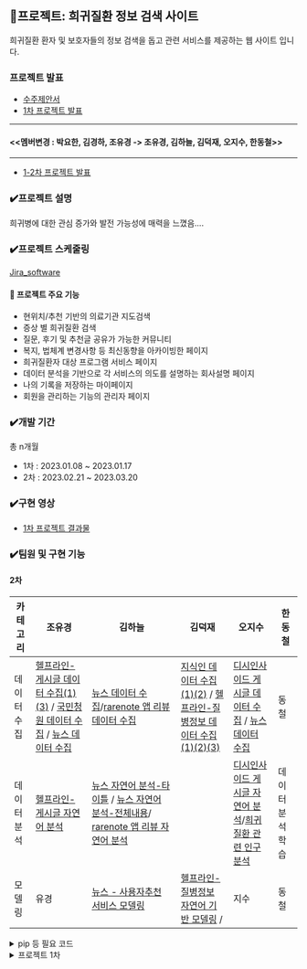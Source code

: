 
## 📃프로젝트: 희귀질환 정보 검색 사이트
희귀질환 환자 및 보호자들의 정보 검색을 돕고 관련 서비스를 제공하는 웹 사이트 입니다.

### 프로젝트 발표
- [수주제안서](https://drive.google.com/file/d/-1YmUQKVRzeXReqGQ6nQSMrjkwI1SmuzNg/view?usp=drive_link)
- [1차 프로젝트 발표](https://docs.google.com/presentation/d/1YTpxuy2uYwYFA3kO9mQ3rrTPeRXCOuXx8J9yCxwjoxQ/edit#slide=id.p9)
-----
#### <<멤버변경 : 박요한, 김경하, 조유경  -> 조유경, 김하늘, 김덕재, 오지수, 한동철>>
-----
- [1-2차 프로젝트 발표](https://docs.google.com/presentation/d/10ToEiSMfQi9CtyLagILXsOWYHhO6hikPNPoPLa_-MuY/edit)


### ✔️프로젝트 설명
희귀병에 대한 관심 증가와 발전 가능성에 매력을 느꼈음....

### ✔️프로젝트 스케줄링

[Jira_software](https://kdj0712.atlassian.net/jira/software/projects/RDS/boards/3/timeline?selectedIssue=RDS-50)

#### 📌 프로젝트 주요 기능
- 현위치/추천 기반의 의료기관 지도검색
- 증상 별 희귀질환 검색
- 질문, 후기 및 추천글 공유가 가능한 커뮤니티
- 복지, 법체계 변경사항 등 최신동향을 아카이빙한 페이지
- 희귀질환자 대상 프로그램 서비스 페이지 
- 데이터 분석을 기반으로 각 서비스의 의도를 설명하는 회사설명 페이지
- 나의 기록을 저장하는 마이페이지
- 회원을 관리하는 기능의 관리자 페이지

### ✔️개발 기간
총 n개월

- 1차 : 2023.01.08 ~ 2023.01.17
- 2차 : 2023.02.21 ~ 2023.03.20

### ✔️구현 영상

- [1차 프로젝트 결과물](https://www.youtube.com/watch?v=3PTxsHhATEk)
   
### ✔️팀원 및 구현 기능

#### 2차

|카테고리|조유경|김하늘|김덕재|오지수|한동철|
|--|--|--|--|--|--|
|데이터수집|[헬프라인-게시글 데이터 수집(1)](./data/selenium/Helpline.py)[(3)](./data/selenium/helpline_support.py) / [국민청원 데이터 수집](https://github.com/kdj0712/teamKim1/blob/main/data/dummy/%EA%B5%AD%EB%AF%BC%EC%B2%AD%EC%9B%90%20DATA.csv) / [뉴스 데이터 수집](./data/selenium/naver_news_scrapping_healthjosun.py)|[뉴스 데이터 수집](./data/selenium/naver_news_scrapping_yunhab.py)/[rarenote 앱 리뷰 데이터 수집](./data/selenium/rarenote_review.py) |[지식인 데이터 수집(1)](./data/selenium/naver_kin_rare_diseases.py)[(2)](./data/selenium/naver_kin_symptom.py) / [헬프라인-질병정보 데이터 수집(1)](./data/selenium/Helpline_info.py)[(2)](./data/teamplays.diseases.json)[(3)](./data/csv/djkim_helpline_Symptom.csv)|[디시인사이드 게시글 데이터 수집](./data/selenium/dcinside_subfunction.py) / [뉴스 데이터 수집](./data/selenium/naver_news_scrapping_komedi.py)|동철|
|데이터분석|[헬프라인-게시글 자연어 분석](https://nbviewer.org/github/kdj0712/teamKim1/blob/main/data/Helpline.ipynb)|[뉴스 자연어 분석-타이틀](https://nbviewer.org/github/kdj0712/teamKim1/blob/main/data/news_rare_disease-title.ipynb) / [뉴스 자연어 분석-전체내용](https://nbviewer.org/github/kdj0712/teamKim1/blob/main/data/news_rare_disease.ipynb)/ [rarenote 앱 리뷰 자연어 분석](https://nbviewer.org/github/kdj0712/teamKim1/blob/main/data/sky_rarenote.ipynb)||[디시인사이드 게시글 자연어 분석](https://nbviewer.org/https://github.com/kdj0712/teamKim1/blob/main/data/dcinside.ipynb)/[희귀질환 관련 인구 분석](https://nbviewer.org/github/kdj0712/teamKim1/blob/main/data/kosis_population.ipynb)|데이터 분석 학습|
|모델링|유경|[뉴스 - 사용자추천 서비스 모델링]()|[헬프라인-질병정보 자연어 기반 모델링](https://nbviewer.org/github/kdj0712/teamKim1/blob/main/data/search_insite_TFIDF.ipynb) /|지수|동철|


<details>
    <summary>pip 등 필요 코드</summary>

#### CLI with Dockerfile and compose.xml : duration 150.4s
```
~$ docker-compose up -d --build

~$ docker-compose build
~$ docker-compose up -d

~$ docker-compose down
~$ docker-compose up -d  # reRunW
```
#### samples
- connect mongodb : [samples\sample_mongodb_connection.ipynb](./samples/sample_mongodb_connection.ipynb)



```
~$ pip install fastapi uvicorn jinja2
~$ pip install python-multipart
~$ pip install beanie
~$ pip install pydantic
~$ pip install pydantic-settings
~$ pip install pydantic[email]
~$ pip install python-dotenv
~$ pip install transformers
~$ pip install torch
~$ pip install tensorflow
~$ pip install --upgrade jupyter ipywidgets
```

for mac
```
~$ pip3 install fastapi uvicorn jinja2
~$ pip3 install python-multipart
~$ pip3 install beanie
~$ pip3 install pydantic
~$ pip3 install pydantic-settings
~$ pip3 install pydantic[email]
~$ pip3 install python-dotenv
~$ pip3 install transformers
~$ pip3 install torch
~$ pip3 install tensorflow
~$ pip3 install --upgrade jupyter ipywidgets
```




</details>





<details>
<summary>프로젝트 1차</summary>

프로젝트명 :RDS
프로젝트 기간: 2023.01.08~2023.01.17

||이름|담당|
|--|--|--|
|1|박요한|PM|
|2|조유경|만능|
|3|김경하|만능|


## 마일스톤
|시작날짜|업무|기간|완료여부|
|--|--|--|--|
|01.10|기획 1차 종합|1d|완|
||업무 분장|당일|완|
|01.11|페이지 프론트 기본 틀 제작|2d|완|
||벡엔드 구상|1d|완|
|01.12|로그인페이지 기본잡기|1d|완|
||로그인 데이터베이스 테스트|1d|완|
||프론트, 데이터베이스 연결 및 확인|1d|완|
|01.13|[질병 데이터 크롤링 제작](https://github.com/entangelk/study_gatheringdatas/blob/main/docs/selenium/disease_save.py)|1d|완|
|01.14|데이터 베이스 더미 제작 및 점검|1d|완|
|01.15|질병 검색 페이지 제작|2d|완|
||페이지네이션 적용|1d|완|
||질병 검색 페이지 데이터베이스 연결|1d|완|
|01.16|유저 데이터베이스, 로그인 회원가입 연결|2d|완|
|01.17|최종 확인(테스트 케이스 작성)|1d||
||각종 문서 작업|1d||



## 주요 파일 리스트
### html
|구분|위치|설명|비고|
|--|--|--|--|
|user|[mainpage.html](./templates/mainpage.html)|메인페이지||
||[login.html](./templates/user/user_login.html)|로그인|ID,PW 유효성 포함|
||[join.html](./templates/user/user_join.html)|회원가입|ID,email 유효성 포함|
||[infosearch.html](./templates/user/user_infosearch.html)|회원정보찾기|email 유효성 포함|
||[privacypolicy.html](./templates/user/user_privacypolicy.html)|약관페이지||
|search|[raredisease.html](./templates/search/search_raredisease.html)|희귀질환 리스트||
|other|[FAQ.html](./templates/other/other_FAQ.html)|FAQ||
||[QnA.html](./templates/other/other_QnA.html)|QnA|게시글 읽기, 쓰기|
|manag|[manager.html](./templates/manag/manag_manager.html)|관리자 페에지|QnA 댓글 작성, 삭제|

### py
|구분|위치|설명|비고|
|--|--|--|--|
|라우트|[mainpage.py](./mainpage.py)|메인페이지 라우트||
||[user.py](./route/user.py)|user하위 라우트||
||[search.py](./route/search.py)|정보찾기 하위 라우트||
||[manag.py](./route/manag.py)|관리자 하위 라우트||
||[other.py](./route/other.py)|기타 하위 라우트||
|컨넥터|[connection.py](./database/connection.py)|서버 컨넥터||
|모델|[member.py](./models/member.py)|user 스키마 모델||
||[QnA.py](./route/QnA.py)|QnA 스키마 모델||
||[FAQ.py](./route/FAQ.py)|FAQ 스키마 모델||
||[disease.py](./route/disease.py)|질병정보 스키마 모델||



</details>










